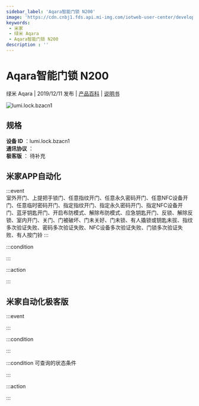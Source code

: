 ```yaml
---
sidebar_label: 'Aqara智能门锁 N200'
image: 'https://cdn.cnbj1.fds.api.mi-img.com/iotweb-user-center/developer_1679070102734o3Ooreb2.png?GalaxyAccessKeyId=AKVGLQWBOVIRQ3XLEW&Expires=9223372036854775807&Signature=6UxK5ASKeJS86HxvUlvatLiio/M='
keywords: 
 - 米家
 - 绿米 Aqara
 - Aqara智能门锁 N200
description : ''
---
```

# Aqara智能门锁 N200

绿米 Aqara | 2019/12/11 发布 | [产品百科](https://home.mi.com/webapp/content/baike/product/index.html?model=lumi.lock.bzacn1/) | [说明书](https://home.mi.com/views/introduction.html?model=lumi.lock.bzacn1&region=cn)

![lumi.lock.bzacn1](https://cdn.cnbj1.fds.api.mi-img.com/iotweb-user-center/developer_1679070102734o3Ooreb2.png?GalaxyAccessKeyId=AKVGLQWBOVIRQ3XLEW&Expires=9223372036854775807&Signature=6UxK5ASKeJS86HxvUlvatLiio/M=)

## 规格  
> 
**设备 ID** ：lumi.lock.bzacn1  
**通讯协议** ：  
**极客版**  ： 待补充 


## 米家APP自动化  

:::event  
室外开门、上提把手锁门、任意指纹开门、任意永久密码开门、任意NFC设备开门、任意临时密码开门、指定指纹开门、指定永久密码开门、指定NFC设备开门、蓝牙钥匙开门、开启布防模式、解除布防模式、应急钥匙开门、反锁、解除反锁、室内开门、关门、门被破坏、门未关好、门未锁、有人撬锁或钥匙未拔、指纹多次验证失败、密码多次验证失败、NFC设备多次验证失败、门锁多次验证失败、有人按门铃
:::

:::condition  

:::

:::action   

:::

## 米家自动化极客版  

:::event  

:::

:::condition  

:::

:::condition 可查询的状态条件  

:::

:::action  

:::

        
